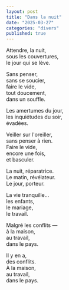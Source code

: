 ```yaml
---
layout: post
title: "Dans la nuit"
date: "2025-03-27"
categories: "divers"
published: true
---
```



Attendre, la nuit,  
sous les couvertures,  
le jour qui se lève.  

Sans penser,  
sans se soucier,  
faire le vide,  
tout doucement,  
dans un souffle.  

Les amertumes du jour,  
les inquiétudes du soir,  
évadées.  

Veiller sur l'oreiller,  
sans penser à rien.  
Faire le vide,  
encore une fois,  
et basculer.  

La nuit, réparatrice.  
Le matin, révélateur.  
Le jour, porteur.  

La vie tranquille...  
les enfants,  
le mariage,  
le travail.  

Malgré les conflits —  
à la maison,  
au travail,  
dans le pays.  

Il y en a,  
des conflits.  
À la maison,  
au travail,  
dans le pays.  
